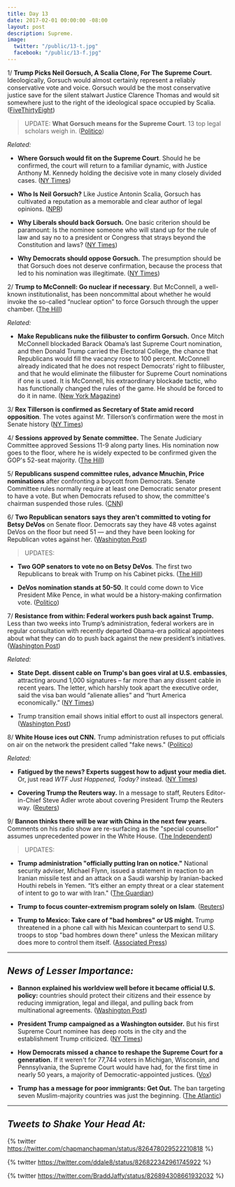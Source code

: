```yaml
---
title: Day 13
date: 2017-02-01 00:00:00 -08:00
layout: post
description: Supreme.
image:
  twitter: "/public/13-t.jpg"
  facebook: "/public/13-f.jpg"
---
```


1/ **Trump Picks Neil Gorsuch, A Scalia Clone, For The Supreme Court.** Ideologically, Gorsuch would almost certainly represent a reliably conservative vote and voice. Gorsuch would be the most conservative justice save for the silent stalwart Justice Clarence Thomas and would sit somewhere just to the right of the ideological space occupied by Scalia. ([FiveThirtyEight](https://fivethirtyeight.com/features/neil-gorsuch-supreme-court-trump/))

> UPDATE: **What Gorsuch means for the Supreme Court**. 13 top legal scholars weigh in. ([Politico](http://www.politico.com/magazine/story/2017/02/neil-gorsuch-supreme-court-future-214724))

_Related:_

  * **Where Gorsuch would fit on the Supreme Court**. Should he be confirmed, the court will return to a familiar dynamic, with Justice Anthony M. Kennedy holding the decisive vote in many closely divided cases. ([NY Times](https://www.nytimes.com/interactive/2017/01/31/us/politics/trump-supreme-court-nominee.html))

  * **Who Is Neil Gorsuch?** Like Justice Antonin Scalia, Gorsuch has cultivated a reputation as a memorable and clear author of legal opinions. ([NPR](http://www.npr.org/2017/01/31/511850519/who-is-neil-gorsuch-trumps-first-pick-for-the-supreme-court))

  * **Why Liberals should back Gorsuch.** One basic criterion should be paramount: Is the nominee someone who will stand up for the rule of law and say no to a president or Congress that strays beyond the Constitution and laws? ([NY Times](https://www.nytimes.com/2017/01/31/opinion/why-liberals-should-back-neil-gorsuch.html))

  * **Why Democrats should oppose Gorsuch.** The presumption should be that Gorsuch does not deserve confirmation, because the process that led to his nomination was illegitimate. ([NY Times](https://www.nytimes.com/2017/01/31/opinion/neil-gorsuch-how-democrats-should-respond.html))

 2/ **Trump to McConnell: Go nuclear if necessary**. But McConnell, a well-known institutionalist, has been noncommittal about whether he would invoke the so-called “nuclear option” to force Gorsuch through the upper chamber. ([The Hill](http://thehill.com/homenews/administration/317348-trump-to-mcconnell-go-nuclear-if-necessary))

 _Related:_

  * **Make Republicans nuke the filibuster to confirm Gorsuch.** Once Mitch McConnell blockaded Barack Obama’s last Supreme Court nomination, and then Donald Trump carried the Electoral College, the chance that Republicans would fill the vacancy rose to 100 percent. McConnell already indicated that he does not respect Democrats’ right to filibuster, and that he would eliminate the filibuster for Supreme Court nominations if one is used. It is McConnell, his extraordinary blockade tactic, who has functionally changed the rules of the game. He should be forced to do it in name. ([New York Magazine](http://nymag.com/daily/intelligencer/2017/01/make-republicans-nuke-the-filibuster-to-confirm-gorsuch.html))

3/ **Rex Tillerson is confirmed as Secretary of State amid record opposition**. The votes against Mr. Tillerson’s confirmation were the most in Senate history ([NY Times](https://www.nytimes.com/2017/02/01/us/politics/rex-tillerson-secretary-of-state-confirmed.html))

4/ **Sessions approved by Senate committee.** The Senate Judiciary Committee approved Sessions 11-9 along party lines. His nomination now goes to the floor, where he is widely expected to be confirmed given the GOP's 52-seat majority. ([The Hill](http://thehill.com/homenews/administration/317035-sessions-approved-by-senate-committee))

5/ **Republicans suspend committee rules, advance Mnuchin, Price nominations** after confronting a boycott from Democrats. Senate Committee rules normally require at least one Democratic senator present to have a vote. But when Democrats refused to show, the committee's chairman suspended those rules. ([CNN](http://www.cnn.com/2017/02/01/politics/republicans-vote-to-suspend-committee-rules-advance-mnuchin-price-nominations/))

6/ **Two Republican senators says they aren't committed to voting for Betsy DeVos** on Senate floor. Democrats say they have 48 votes against DeVos on the floor but need 51 — and they have been looking for Republican votes against her. ([Washington Post](https://www.washingtonpost.com/news/answer-sheet/wp/2017/01/31/two-republican-senators-says-they-arent-committed-to-voting-for-betsy-devos-on-senate-floor/))

> UPDATES:
>
*  **Two GOP senators to vote no on Betsy DeVos**. The first two Republicans to break with Trump on his Cabinet picks. ([The Hill](http://thehill.com/homenews/senate/317379-gop-senator-to-vote-no-on-betsy-devos))
>
* **DeVos nomination stands at 50-50**. It could come down to Vice President Mike Pence, in what would be a history-making confirmation vote. ([Politico](http://www.politico.com/story/2017/02/susan-collins-betsy-devos-confirmation-234497))

7/ **Resistance from within: Federal workers push back against Trump.** Less than two weeks into Trump’s administration, federal workers are in regular consultation with recently departed Obama-era political appointees about what they can do to push back against the new president’s initiatives. ([Washington Post](http://www.washingtonpost.com/politics/resistance-from-within-federal-workers-push-back-against-trump/2017/01/31/c65b110e-e7cb-11e6-b82f-687d6e6a3e7c_story.html))

_Related:_

  * **State Dept. dissent cable on Trump's ban goes viral at U.S. embassies**, attracting around 1,000 signatures – far more than any dissent cable in recent years. The letter, which harshly took apart the executive order, said the visa ban would “alienate allies” and “hurt America economically.” ([NY Times](https://www.nytimes.com/2017/01/31/world/americas/state-dept-dissent-cable-trump-immigration-order.html))

  * Trump transition email shows initial effort to oust all inspectors general. ([Washington Post](https://www.washingtonpost.com/news/politics/wp/2017/02/01/trump-transition-email-shows-initial-effort-to-oust-all-inspectors-general/))

8/ **White House ices out CNN.** Trump administration refuses to put officials on air on the network the president called "fake news." ([Politico](http://www.politico.com/story/2017/01/trump-cnn-press-234455))

_Related:_

  * **Fatigued by the news? Experts suggest how to adjust your media diet.** Or, just read _WTF Just Happened, Today?_ instead. ([NY Times](https://www.nytimes.com/2017/02/01/us/news-media-social-media-information-overload.html))

  * **Covering Trump the Reuters way.** In a message to staff, Reuters Editor-in-Chief Steve Adler wrote about covering President Trump the Reuters way. ([Reuters](http://www.reuters.com/article/rpb-adlertrump-idUSKBN15F276))

9/ **Bannon thinks there will be war with China in the next few years.** Comments on his radio show are re-surfacing as the "special counsellor" assumes unprecedented power in the White House. ([The Independent](http://www.independent.co.uk/news/world/americas/donald-trump-steve-bannon-china-south-sea-war-chinese-us-president-special-counsellor-a7556546.html))

> UPDATES:
>
* **Trump administration "officially putting Iran on notice."** National security adviser, Michael Flynn, issued a statement in reaction to an Iranian missile test and an attack on a Saudi warship by Iranian-backed Houthi rebels in Yemen. “It’s either an empty threat or a clear statement of intent to go to war with Iran." ([The Guardian](https://www.theguardian.com/world/2017/feb/01/iran-trump-michael-flynn-on-notice))
>
* **Trump to focus counter-extremism program solely on Islam**. ([Reuters](http://www.reuters.com/article/us-usa-trump-extremists-program-exclusiv-idUSKBN15G5VO))
>
* **Trump to Mexico: Take care of "bad hombres" or US might.** Trump threatened in a phone call with his Mexican counterpart to send U.S. troops to stop "bad hombres down there" unless the Mexican military does more to control them itself. ([Associated Press](http://staging.hosted.ap.org/dynamic/stories/U/US_TRUMP_MEXICO))

---

## _News of Lesser Importance:_

* **Bannon explained his worldview well before it became official U.S. policy:** countries should protect their citizens and their essence by reducing immigration, legal and illegal, and pulling back from multinational agreements. ([Washington Post](https://www.washingtonpost.com/politics/bannon-explained-his-worldview-well-before-it-became-official-us-policy/2017/01/31/2f4102ac-e7ca-11e6-80c2-30e57e57e05d_story.html))

* **President Trump campaigned as a Washington outsider.** But his first Supreme Court nominee has deep roots in the city and the establishment Trump criticized. ([NY Times](https://www.nytimes.com/2017/01/31/us/politics/neil-gorsuch-supreme-court-nominee.html))

* **How Democrats missed a chance to reshape the Supreme Court for a generation.** If it weren't for 77,744 voters in Michigan, Wisconsin, and Pennsylvania, the Supreme Court would have had, for the first time in nearly 50 years, a majority of Democratic-appointed justices. ([Vox](http://www.vox.com/2016/8/22/12484000/supreme-court-liberal-clinton))

* **Trump has a message for poor immigrants: Get Out.** The ban targeting seven Muslim-majority countries was just the beginning. ([The Atlantic](https://www.theatlantic.com/business/archive/2017/02/trump-immigrants/515310/))

---

## _Tweets to Shake Your Head At:_

{% twitter https://twitter.com/chapmanchapman/status/826478029522210818 %}

{% twitter https://twitter.com/ddale8/status/826822342961745922 %}

{% twitter https://twitter.com/BraddJaffy/status/826894308661932032 %}
